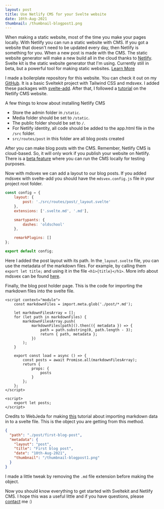 ```yaml
---
layout: post
title: Use Netlify CMS for your Svelte website
date: 10th-Aug-2021
thumbnail: /thumbnail-blogpost1.png
---
```

When making a static website, most of the time you make your pages locally. With Netlify you can run a static website with CMS. If you got a website that doesn't need to be updated every day, then Netlify is something for you. When a new post is made with the CMS. The static website generator will make a new build all in the cloud thanks to [Netlify](https://www.netlify.com/jamstack/). Svelte kit is the static website generator that I'm using. Currently still in beta, but a powerful tool for making static websites. [Learn More](https://svelte.dev/blog/whats-the-deal-with-sveltekit)

I made a boilerplate repository for this website. You can check it out on my [GitHub](https://github.com/KallivdH/stn-boilerplate). It is a basic Sveltekit project with Tailwind CSS and mdsvex. I added these packages with [svelte-add](https://github.com/svelte-add/svelte-add). After that, I followed a [tutorial](https://www.netlifycms.org/docs/add-to-your-site/) on the Netlify CMS website. 

A few things to know about installing Netlify CMS

* Store the admin folder in `/static`.
* Media folder should be set to `/static`.
* The public folder should be set to `/`.
* For Netlify identity, all code should be added to the app.html file in the `/src` folder.
* `src/routes/post` in this folder are all blog posts created

After you can make blog posts with the CMS. Remember, Netlify CMS is cloud-based. So, it will only work if you publish your website on Netlify. There is a [beta feature](https://www.netlifycms.org/docs/beta-features/#working-with-a-local-git-repository) where you can run the CMS locally for testing purposes.

Now with mdsvex we can add a layout to our blog posts. If you added mdsvex with svelte-add you should have the `mdsvex.config.js` file in your project root folder.

```javascript
const config = {
	layout: {
		post: './src/routes/post/_layout.svelte'
	},
	extensions: ['.svelte.md', '.md'],

	smartypants: {
		dashes: 'oldschool'
	},

	remarkPlugins: []
};

export default config;
```

Here I added the post layout with its path. In the`_layout.svelte` file, you can use the metadata of the markdown files. For example, by calling them `export let title;` and using it in the file `<h1>{title}</h1>`. More info about mdsvex can be found [here](https://mdsvex.pngwn.io/docs).

Finally, the blog post holder page. This is the code for importing the markdown files into the svelte file.

```svelte
<script context="module">
	const markdownFiles = import.meta.glob('./post/*.md');

	let markdownFilesArray = [];
	for (let path in markdownFiles) {
		markdownFilesArray.push(
			markdownFiles[path]().then(({ metadata }) => {
				path = path.substring(0, path.length - 3);
				return { path, metadata };
			})
		);
	}

	export const load = async () => {
		const posts = await Promise.all(markdownFilesArray);
		return {
			props: {
				posts
			}
		};
	};
</script>

<script>
	export let posts;
</script>
```

Credits to WebJeda for making [this](https://youtu.be/yKPC316i_gI) tutorial about importing markdown data in to a svelte file. This is the object you are getting from this method.

```json
{
  "path": "./post/first-blog-post",
  "metadata": {
    "layout": "post",
    "title": "First blog post",
    "date": "10th-Aug-2021",
    "thumbnail": "/thumbnail-blogpost1.png"
  }
}
```

I made a little tweak by removing the `.md` file extension before making the object.

Now you should know everything to get started with Sveltekit and Netlify CMS. I hope this was a useful little and if you have questions, please [contact](/contact) me :)